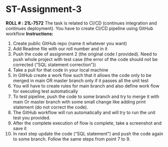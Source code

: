 # ST-Assignment-3
**ROLL # : 21L-7572** 
The task is related to CI/CD (continues integration and continues deployment). You have to create CI/CD pipeline using GitHub workflow
**Instructions:**
1. Create public GitHub repo (name it whatever you want)
2. Add Readme file with our roll number and in it
3. Push the code of assignment 2 (the original code I provided). Need to push whole project with test case (the error of the code should not be corrected (“SQL statement correction”))
4. Take a pull for that code in your local machine
5. In GitHub create a work flow such that it allows the code only to be merged in main OR master branch only if it passes all the unit test
6. You will have to create rules for main branch and also define work flow for executing test automatically
7. To test pipeline, push the code to some branch and try to merge it with main Or master branch with some small change like adding print statement (do not correct the code).
8. The GitHub workflow will run automatically and will try to run the unit test you provided.
9. After the complete execution of flow is complete, take a screenshot and save it
10. In next step update the code (“SQL statement”) and push the code again to some branch. Follow the same steps from point 7 to 9.
